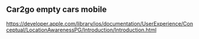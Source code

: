 Car2go empty cars mobile
------------------------

https://developer.apple.com/library/ios/documentation/UserExperience/Conceptual/LocationAwarenessPG/Introduction/Introduction.html